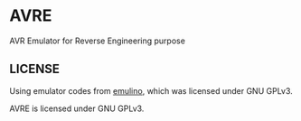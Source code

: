 # AVRE
AVR Emulator for Reverse Engineering purpose

## LICENSE
Using emulator codes from [emulino](https://github.com/ghewgill/emulino), which was licensed under GNU GPLv3.

AVRE is licensed under GNU GPLv3.
